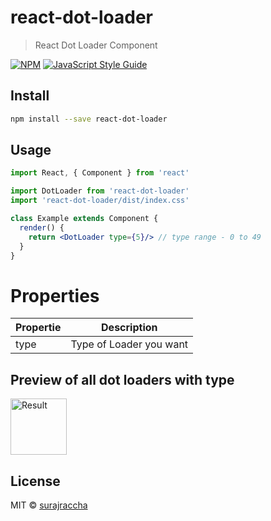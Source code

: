 # react-dot-loader

> React Dot Loader Component 

[![NPM](https://img.shields.io/npm/v/react-dot-loader.svg)](https://www.npmjs.com/package/react-dot-loader) [![JavaScript Style Guide](https://img.shields.io/badge/code_style-standard-brightgreen.svg)](https://standardjs.com)

## Install

```bash
npm install --save react-dot-loader
```

## Usage

```jsx
import React, { Component } from 'react'

import DotLoader from 'react-dot-loader'
import 'react-dot-loader/dist/index.css'

class Example extends Component {
  render() {
    return <DotLoader type={5}/> // type range - 0 to 49
  }
}
```

# Properties

| Propertie    | Description                    |
| ------------ | ------------------------------ |
|    type      | Type of Loader you want        |


## Preview of all dot loaders with type 

<img src="./dot-loader.gif" alt="Result" width="90" height="90" />

## License

MIT © [surajraccha](https://github.com/surajraccha)
